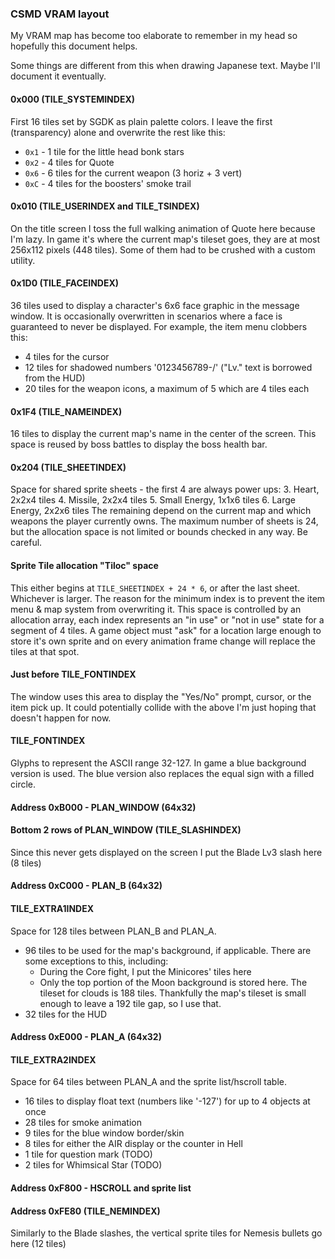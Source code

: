 ### CSMD VRAM layout
My VRAM map has become too elaborate to remember in my head so hopefully this document helps.

Some things are different from this when drawing Japanese text. Maybe I'll document it
eventually.

#### 0x000 (TILE_SYSTEMINDEX)
First 16 tiles set by SGDK as plain palette colors.
I leave the first (transparency) alone and overwrite the rest like this:
- `0x1` - 1 tile for the little head bonk stars
- `0x2` - 4 tiles for Quote
- `0x6` - 6 tiles for the current weapon (3 horiz + 3 vert)
- `0xC` - 4 tiles for the boosters' smoke trail

#### 0x010 (TILE_USERINDEX and TILE_TSINDEX)
On the title screen I toss the full walking animation of Quote here because I'm lazy.
In game it's where the current map's tileset goes, they are at most 256x112 pixels (448 tiles).
Some of them had to be crushed with a custom utility.

#### 0x1D0 (TILE_FACEINDEX)
36 tiles used to display a character's 6x6 face graphic in the message window.
It is occasionally overwritten in scenarios where a face is guaranteed to never be displayed.
For example, the item menu clobbers this:
- 4 tiles for the cursor
- 12 tiles for shadowed numbers '0123456789-/' ("Lv." text is borrowed from the HUD)
- 20 tiles for the weapon icons, a maximum of 5 which are 4 tiles each

#### 0x1F4 (TILE_NAMEINDEX)
16 tiles to display the current map's name in the center of the screen.
This space is reused by boss battles to display the boss health bar.

#### 0x204 (TILE_SHEETINDEX)
Space for shared sprite sheets - the first 4 are always power ups:
3. Heart, 2x2x4 tiles
4. Missile, 2x2x4 tiles
5. Small Energy, 1x1x6 tiles
6. Large Energy, 2x2x6 tiles
The remaining depend on the current map and which weapons the player currently owns.
The maximum number of sheets is 24, but the allocation space is not limited or bounds checked in any way.
Be careful.

#### Sprite Tile allocation "Tiloc" space
This either begins at `TILE_SHEETINDEX + 24 * 6`, or after the last sheet. Whichever is larger.
The reason for the minimum index is to prevent the item menu & map system from overwriting it.
This space is controlled by an allocation array, each index represents an "in use" or "not in use"
state for a segment of 4 tiles.
A game object must "ask" for a location large enough to store it's own sprite and on every
animation frame change will replace the tiles at that spot.

#### Just before TILE_FONTINDEX
The window uses this area to display the "Yes/No" prompt, cursor, or the item pick up.
It could potentially collide with the above I'm just hoping that doesn't happen for now.

#### TILE_FONTINDEX
Glyphs to represent the ASCII range 32-127. In game a blue background version is used.
The blue version also replaces the equal sign with a filled circle.

#### Address 0xB000 - PLAN_WINDOW (64x32)

#### Bottom 2 rows of PLAN_WINDOW (TILE_SLASHINDEX)
Since this never gets displayed on the screen I put the Blade Lv3 slash here (8 tiles)

#### Address 0xC000 - PLAN_B (64x32)

#### TILE_EXTRA1INDEX
Space for 128 tiles between PLAN_B and PLAN_A.
- 96 tiles to be used for the map's background, if applicable. There are some exceptions to this, including:
  - During the Core fight, I put the Minicores' tiles here
  - Only the top portion of the Moon background is stored here. The tileset for clouds is 188 tiles. Thankfully the map's tileset is small enough to leave a 192 tile gap, so I use that.
- 32 tiles for the HUD

#### Address 0xE000 - PLAN_A (64x32)

#### TILE_EXTRA2INDEX
Space for 64 tiles between PLAN_A and the sprite list/hscroll table.
- 16 tiles to display float text (numbers like '-127') for up to 4 objects at once
- 28 tiles for smoke animation
- 9 tiles for the blue window border/skin
- 8 tiles for either the AIR display or the counter in Hell
- 1 tile for question mark (TODO)
- 2 tiles for Whimsical Star (TODO)

#### Address 0xF800 - HSCROLL and sprite list

#### Address 0xFE80 (TILE_NEMINDEX)
Similarly to the Blade slashes, the vertical sprite tiles for Nemesis bullets go here (12 tiles)
